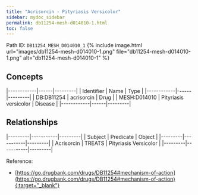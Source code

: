 ```yaml
---
title: "Acrisorcin - Pityriasis Versicolor"
sidebar: mydoc_sidebar
permalink: db11254-mesh-d014010-1.html
toc: false 
---
```



Path ID: `DB11254_MESH_D014010_1`
{% include image.html url="images/db11254-mesh-d014010-1.png" file="db11254-mesh-d014010-1.png" alt="db11254-mesh-d014010-1" %}

## Concepts

|------------|------|---------|
| Identifier | Name | Type    |
|------------|------|---------|
| DB:DB11254 | acrisorcin | Drug |
| MESH:D014010 | Pityriasis versicolor | Disease |
|------------|------|---------|

## Relationships

|---------|-----------|---------|
| Subject | Predicate | Object  |
|---------|-----------|---------|
| Acrisorcin | TREATS | Pityriasis Versicolor |
|---------|-----------|---------|

Reference:
  - [https://go.drugbank.com/drugs/DB11254#mechanism-of-action](https://go.drugbank.com/drugs/DB11254#mechanism-of-action){:target="_blank"}